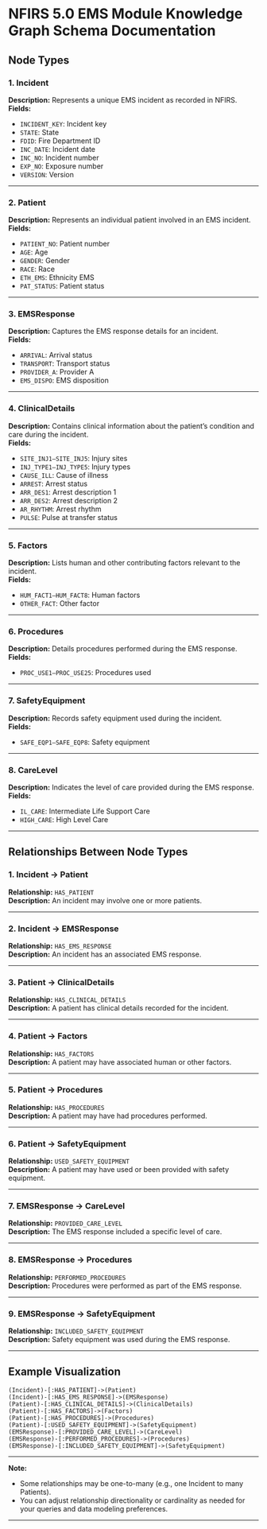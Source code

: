 # NFIRS 5.0 EMS Module Knowledge Graph Schema Documentation

## Node Types

### 1. Incident
**Description:** Represents a unique EMS incident as recorded in NFIRS.  
**Fields:**  
- `INCIDENT_KEY`: Incident key  
- `STATE`: State  
- `FDID`: Fire Department ID  
- `INC_DATE`: Incident date  
- `INC_NO`: Incident number  
- `EXP_NO`: Exposure number  
- `VERSION`: Version

---

### 2. Patient
**Description:** Represents an individual patient involved in an EMS incident.  
**Fields:**  
- `PATIENT_NO`: Patient number  
- `AGE`: Age  
- `GENDER`: Gender  
- `RACE`: Race  
- `ETH_EMS`: Ethnicity EMS  
- `PAT_STATUS`: Patient status

---

### 3. EMSResponse
**Description:** Captures the EMS response details for an incident.  
**Fields:**  
- `ARRIVAL`: Arrival status  
- `TRANSPORT`: Transport status  
- `PROVIDER_A`: Provider A  
- `EMS_DISPO`: EMS disposition

---

### 4. ClinicalDetails
**Description:** Contains clinical information about the patient’s condition and care during the incident.  
**Fields:**  
- `SITE_INJ1–SITE_INJ5`: Injury sites  
- `INJ_TYPE1–INJ_TYPE5`: Injury types  
- `CAUSE_ILL`: Cause of illness  
- `ARREST`: Arrest status  
- `ARR_DES1`: Arrest description 1  
- `ARR_DES2`: Arrest description 2  
- `AR_RHYTHM`: Arrest rhythm  
- `PULSE`: Pulse at transfer status

---

### 5. Factors
**Description:** Lists human and other contributing factors relevant to the incident.  
**Fields:**  
- `HUM_FACT1–HUM_FACT8`: Human factors  
- `OTHER_FACT`: Other factor

---

### 6. Procedures
**Description:** Details procedures performed during the EMS response.  
**Fields:**  
- `PROC_USE1–PROC_USE25`: Procedures used

---

### 7. SafetyEquipment
**Description:** Records safety equipment used during the incident.  
**Fields:**  
- `SAFE_EQP1–SAFE_EQP8`: Safety equipment

---

### 8. CareLevel
**Description:** Indicates the level of care provided during the EMS response.  
**Fields:**  
- `IL_CARE`: Intermediate Life Support Care  
- `HIGH_CARE`: High Level Care

---

## Relationships Between Node Types

### 1. Incident → Patient
**Relationship:** `HAS_PATIENT`  
**Description:** An incident may involve one or more patients.

---

### 2. Incident → EMSResponse
**Relationship:** `HAS_EMS_RESPONSE`  
**Description:** An incident has an associated EMS response.

---

### 3. Patient → ClinicalDetails
**Relationship:** `HAS_CLINICAL_DETAILS`  
**Description:** A patient has clinical details recorded for the incident.

---

### 4. Patient → Factors
**Relationship:** `HAS_FACTORS`  
**Description:** A patient may have associated human or other factors.

---

### 5. Patient → Procedures
**Relationship:** `HAS_PROCEDURES`  
**Description:** A patient may have had procedures performed.

---

### 6. Patient → SafetyEquipment
**Relationship:** `USED_SAFETY_EQUIPMENT`  
**Description:** A patient may have used or been provided with safety equipment.

---

### 7. EMSResponse → CareLevel
**Relationship:** `PROVIDED_CARE_LEVEL`  
**Description:** The EMS response included a specific level of care.

---

### 8. EMSResponse → Procedures
**Relationship:** `PERFORMED_PROCEDURES`  
**Description:** Procedures were performed as part of the EMS response.

---

### 9. EMSResponse → SafetyEquipment
**Relationship:** `INCLUDED_SAFETY_EQUIPMENT`  
**Description:** Safety equipment was used during the EMS response.

---

## Example Visualization

```aiignore
(Incident)-[:HAS_PATIENT]->(Patient)
(Incident)-[:HAS_EMS_RESPONSE]->(EMSResponse)
(Patient)-[:HAS_CLINICAL_DETAILS]->(ClinicalDetails)
(Patient)-[:HAS_FACTORS]->(Factors)
(Patient)-[:HAS_PROCEDURES]->(Procedures)
(Patient)-[:USED_SAFETY_EQUIPMENT]->(SafetyEquipment)
(EMSResponse)-[:PROVIDED_CARE_LEVEL]->(CareLevel)
(EMSResponse)-[:PERFORMED_PROCEDURES]->(Procedures)
(EMSResponse)-[:INCLUDED_SAFETY_EQUIPMENT]->(SafetyEquipment)
```

---

**Note:**  
- Some relationships may be one-to-many (e.g., one Incident to many Patients).  
- You can adjust relationship directionality or cardinality as needed for your queries and data modeling preferences.

---
